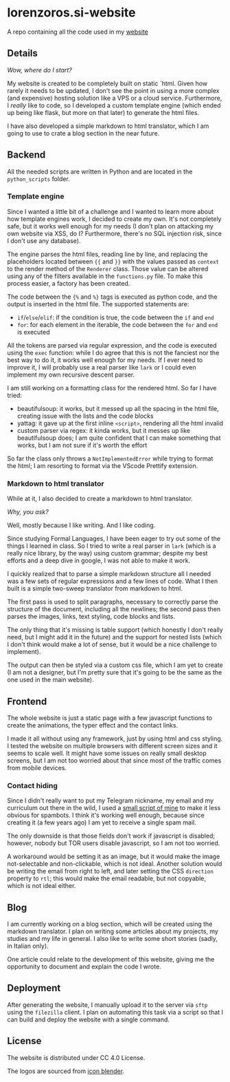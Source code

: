 # lorenzoros.si-website

A repo containing all the code used in my [website](http://lorenzoros.si)

## Details

*Wow, where do I start?*

My website is created to be completely built on static `html.
Given how rarely it needs to be updated, I don't see the point in using a more complex (and expensive) hosting solution like a VPS or a cloud service.
Furthermore, I *really* like to code, so I developed a custom template engine (which ended up being like flask, but more on that later) to generate the html files.

I have also developed a simple markdown to html translator, which I am going to use to crate a blog section in the near future.

## Backend

All the needed scripts are written in Python and are located in the `python_scripts` folder.

### Template engine

Since I wanted a little bit of a challenge and I wanted to learn more about how template engines work, I decided to create my own.
It's not completely safe, but it works well enough for my needs (I don't plan on attacking my own website via XSS, do I? Furthermore, there's no SQL injection risk, since I don't use any database).

The engine parses the html files, reading line by line, and replacing the placeholders located between `{{` and `}}` with the values passed as `context` to the render method of the `Renderer` class.
Those value can be altered using any of the filters available in the `functions.py` file.
To make this process easier, a factory has been created.

The code between the `{%` and `%}` tags is executed as python code, and the output is inserted in the html file.
The supported statements are:

- `if`/`else`/`elif`: if the condition is true, the code between the `if` and `end`
- `for`: for each element in the iterable, the code between the `for` and `end` is executed

All the tokens are parsed via regular expression, and the code is executed using the `exec` function:
while I do agree that this is not the fanciest nor the best way to do it, it works well enough for my needs.
If I ever need to improve it, I will probably use a real parser like `lark` or I could even implement my own recursive descent parser.

I am still working on a formatting class for the rendered html.
So far I have tried:

- beautifulsoup: it works, but it messed up all the spacing in the html file, creating issue with the lists and the code blocks
- yattag: it gave up at the first inline `<script>`, rendering all the html invalid
- custom parser via regex: it kinda works, but it messes up like beautifulsoup does; I am quite confident that I can make something that works, but I am not sure if it's worth the effort

So far the class only throws a `NotImplementedError` while trying to format the html;
I am resorting to format via the VScode Prettify extension.

### Markdown to html translator

While at it, I also decided to create a markdown to html translator.

*Why, you ask?*

Well, mostly because I like writing. And I like coding.

Since studying Formal Languages, I have been eager to try out some of the things I learned in class.
So I tried to write a real parser in `lark` (which is a really nice library, by the way) using custom grammar;
despite my best efforts and a deep dive in google, I was not able to make it work.

I quickly realized that to parse a simple markdown structure all I needed was a few sets of regular expressions and a few lines of code.
What I then built is a simple two-sweep translator from markdown to html.

The first pass is used to split paragraphs, necessary to correctly parse the structure of the document, including all the newlines;
the second pass then parses the images, links, text styling, code blocks and lists.

The only thing that it's missing is table support (which honestly I don't really need, but I might add it in the future) and the support for nested lists (which I don't think would make a lot of sense, but it would be a nice challenge to implement).

The output can then be styled via a custom css file, which I am yet to create (I am not a designer, but I'm pretty sure that it's going to be the same as the one used in the main website).

## Frontend

The whole website is just a static page with a few javascript functions to create the animations, the typer effect and the contact links.

I made it all without using any framework, just by using html and css styling.
I tested the website on multiple browsers with different screen sizes and it seems to scale well.
It might have some issues on really small desktop screens, but I am not too worried about that since most of the traffic comes from mobile devices.

### Contact hiding

Since I didn't really want to put my Telegram nickname, my email and my curriculum out there in the wild, I used a [small script of mine](https://lorossi.github.io/email-hide/) to make it less obvious for spambots.
I think it's working well enough, because since creating it (a few years ago) I am yet to receive a single spam mail.

The only downside is that those fields don't work if javascript is disabled;
however, nobody but TOR users disable javascript, so I am not too worried.

A workaround would be setting it as an image, but it would make the image not-selectable and non-clickable, which is not ideal.
Another solution would be writing the email from right to left, and later setting the CSS `direction` property to `rtl`;
this would make the email readable, but not copyable, which is not ideal either.

## Blog

I am currently working on a blog section, which will be created using the markdown translator.
I plan on writing some articles about my projects, my studies and my life in general.
I also like to write some short stories (sadly, in Italian only).

One article could relate to the development of this website, giving me the opportunity to document and explain the code I wrote.

## Deployment

After generating the website, I manually upload it to the server via `sftp` using the `filezilla` client.
I plan on automating this task via a script so that I can build and deploy the website with a single command.

## License

The website is distributed under CC 4.0 License.

The logos are sourced from [icon blender](https://icon-blender.com/).
